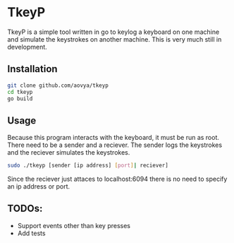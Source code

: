 # TkeyP

TkeyP is a simple tool written in go to keylog a keyboard on one machine and simulate the keystrokes on another machine. This is very much still in development.

## Installation

```bash
git clone github.com/aovya/tkeyp
cd tkeyp
go build
```

## Usage

Because this program interacts with the keyboard, it must be run as root. There need to be a sender and a reciever. The sender logs the keystrokes and the reciever simulates the keystrokes.

```bash
sudo ./tkeyp [sender [ip address] [port]| reciever] 
```

Since the reciever just attaces to localhost:6094 there is no need to specify an ip address or port.

## TODOs:

* Support events other than key presses
* Add tests
